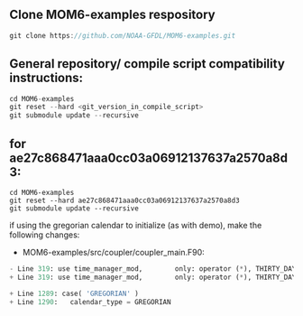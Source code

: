 ## Clone MOM6-examples respository

```rust
git clone https://github.com/NOAA-GFDL/MOM6-examples.git
```

## General repository/ compile script compatibility instructions:

```rust
cd MOM6-examples
git reset --hard <git_version_in_compile_script> 
git submodule update --recursive
```

## for ae27c868471aaa0cc03a06912137637a2570a8d3:
```
cd MOM6-examples
git reset --hard ae27c868471aaa0cc03a06912137637a2570a8d3
git submodule update --recursive
```
if using the gregorian calendar to initialize (as with demo), make the following changes:
	
- MOM6-examples/src/coupler/coupler_main.F90:
```python
- Line 319: use time_manager_mod,        only: operator (*), THIRTY_DAY_MONTHS, JULIAN
+ Line 319: use time_manager_mod,        only: operator (*), THIRTY_DAY_MONTHS, JULIAN, GREGORIAN

+ Line 1289: case( 'GREGORIAN' )
+ Line 1290:   calendar_type = GREGORIAN
```
